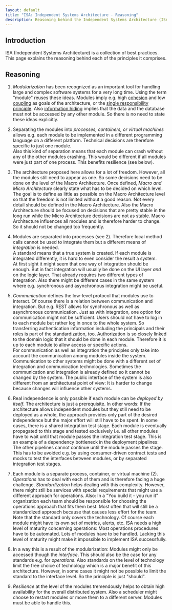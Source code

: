 ```yaml
---
layout: default
title: "ISA: Independent Systems Architecture - Reasoning"
description: Reasoning behind the Independent Systems Architecture (ISA) principles
---
```


## Introduction

ISA (Independent Systems Architecture) is a collection of best practices.
This page explains the reasoning behind each of the principles it comprises.

## Reasoning

1. *Modularization* has been recognized as an important tool for handling
     large and complex software systems for a very long time. Using
     the term "module" reuses these ideas. Modules imply e.g. high
     [cohesion](https://en.wikipedia.org/wiki/Cohesion_%28computer_science%29) and
     low [coupling](https://en.wikipedia.org/wiki/Coupling_(computer_programming))
     as goals of the architecture, or the
     [single responsibility principle](https://en.wikipedia.org/wiki/Single_responsibility_principle). Also
     [information hiding](https://en.wikipedia.org/wiki/Information_hiding)
     implies that the data and the database must not be accessed by
     any other module. So there is no need to state these ideas
     explicitly.

2. Separating the modules into *processes, containers, or virtual
   machines* allows e.g. each module to be implemented in a different
   programming language on a different platform. Technical decisions
   are therefore specific to just one module.  
   Also this kind of separation means that each module can crash
   without any of the other modules crashing. This would be different
   if all modules were just part of one process. This benefits
   resilience (see below).

3. The architecture proposed here allows for a lot of
   freedom. However, all the modules still need to appear as one. 
   So some decisions need to be done on the level of the Macro
   Architecture. Once defined,
   *Macro and Micro
   Architecture* clearly state what has to be decided on which level.
   The goal is to define as little as possible on the Macro
   Architecture level so that the freedom is not 
   limited without a good reason. Not every detail should be defined
   in the Macro Architecture. Also the Macro Architecture should be
   focused on decisions that are pretty stable in the long run while
   the Micro Architecture decisions are not as stable. Macro
   Architecture influences all modules and is therefore harder to
   change. So it should not be changed too frequently.

4. Modules are separated into processes (see 2). Therefore local
   method calls cannot be used to integrate them but a different means
   of *integration* is needed.  
   A standard means that a true system is created. If each module is
   integrated differently, it is hard to even consider the result a
   system.  
   At first sight it might seem that one way of
   integration should be enough. But in fact integration will usually
   be done on the UI layer _and_ on the logic layer. That already
   requires two different types of integration. Also there might be
   different cases in the same system where e.g. synchronous and
   asynchronous integration might be useful.
   
5. *Communication* defines the low-level protocol that modules use to
   interact. Of course there is a relation between communication and
   integration. But e.g. REST allows for synchronous as well as
   asynchronous communication. Just as with integration, one option
   for communication might not be sufficient.
   Users should not have to log in to each module but
   rather log in once to the whole system.
   So transferring authentication information including the
   principals and their roles is
   part of the standardization, too. 
   Authorization is so closely
   linked to the domain logic that it should be done in each module.
   Therefore it is up to each module to allow access or specific
   actions.  
   For communication as well as integration the principles only take into
   account the communication among modules inside the
   system. Communication to other systems might be done with a
   different set of integration and communication
   technologies. Sometimes the communication and integration is
   already defined so it cannot be changed by the system. The public
   interface of the system is also different from an architectural
   point of view: It is harder to change because changes will
   influence other systems.
   
6. Real independence is only possible if each module can be *deployed
   by itself*. The architecture is just a prerequisite. In other
   words: If the architecture allows independent modules but they
   still need to be deployed as a whole, the approach provides only
   part of the desired independence but the major effort will still
   have to be spent.
   In some cases, there is a shared integration test stage. Each
   module is eventually propagated to this stage and tested
   exclusively i.e. all other modules have to wait until that module
   passes the integration test stage. This is an example of a
   dependency bottleneck in the deployment pipelines: The other pipelines cannot
   continue until the module passes the stage. This has to be avoided
   e.g. by using consumer-driven contract tests and mocks to test the
   interfaces  between modules, or by separated integration test
   stages.
   
7. Each module is a separate process, container, or virtual machine
   (2). *Operations* has to deal with each of them and is therefore
   facing a huge challenge. *Standardization* helps dealing with this
   complexity. However, there might still be services with special
   requirements that might use a different approach for
   operations. Also: In a "You build it - you run it" organization
   each team should be responsible for choosing the operations
   approach that fits them best. Most often that will still be a standardized
   approach because that causes less effort for the team. Note that the standard
   only covers the technology. Of course each module might have its
   own set of metrics, alerts, etc.
   ISA needs a high level of maturity concerning operations: Most
   operations procedures have to be automated. Lots of modules have to
   be handled. Lacking this level of maturity might make it impossible
   to implement ISA successfully.
   
8. In a way this is a result of the modularization: Modules might only
   be accessed though the *interface*. This should also be the case for
   any standards e.g. for *operations*. Also standards on the level of
   technology limit the free choice of technology which is a major
   benefit of
   this architecture. However, in some cases it might not be possible
   to limit the standard to the interface level. So the principle is just
   "should".
   
9. *Resilience* at the level of the modules tremendously helps to
   obtain high availability for the overall distributed system. Also a
   scheduler might choose to restart modules or move them to a
   different server. Modules must be able to handle this.
   
